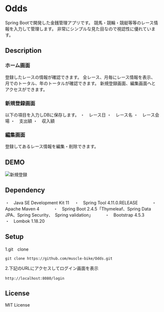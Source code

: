 # Odds
Spring Bootで開発した金銭管理アプリです。
競馬・競輪・競艇等等のレース情報を入力して管理します。
非常にシンプルな見た目なので視認性に優れています。
## Description
### ホーム画面
登録したレースの情報が確認できます。
全レース、月毎にレース情報を表示、月でのトータル、年のトータルが確認できます。
新規登録画面、編集画面へとアクセスができます。　　
### 新規登録画面
以下の項目を入力しDBに保存します。
・　レース日
・　レース名
・　レース会場
・　支出額
・　収入額　　
### 編集画面
登録してあるレース情報を編集・削除できます。
## DEMO
![新規登録](https://user-images.githubusercontent.com/83861906/137480079-74b82beb-7089-430e-bfce-7fc1d7067ce2.gif)
## Dependency
・　Java SE Development Kit 11　
・　Spring Tool 4.11.0.RELEASE　　　
・　Apache Maven 4　　　
・　Spring Boot 2.4.5「Thymeleaf、Spring Data JPA、Spring Security、　Spring validation」　　　
・　Bootstrap 4.5.3　　　
・　Lombok 1.18.20　
## Setup
1.git　clone
```
git clone https://github.com/muscle-bike/Odds.git
```

2.下記のURLにアクセスしてログイン画面を表示
```
http://localhost:8080/login　
```
## License
MIT License